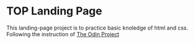 # TOP Landing Page

This landing-page project is to practice basic knoledge of html and css. Following the instruction of [The Odin Project](https://www.theodinproject.com/paths/foundations/courses/foundations/lessons/landing-page)

